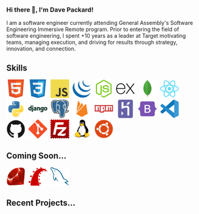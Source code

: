 ### Hi there 👋, I'm Dave Packard!

<!--
**dlp140/dlp140** is a ✨ _special_ ✨ repository because its `README.md` (this file) appears on your GitHub profile.

Here are some ideas to get you started:

- 🔭 I’m currently working on... 
- 🌱 I’m currently learning...
- 👯 I’m looking to collaborate on ... 
- 🤔 I’m looking for help with ...
- 💬 Ask me about ...  
- 📫 How to reach me: ... 
- 😄 Pronouns: ...
- ⚡ Fun fact: .... 
-->
I am a software engineer currently attending General Assembly's Software Engineering Immersive Remote program. Prior to entering the field of software engineering, I spent +10 years as a leader at Target motivating teams, managing execution, and driving for results through strategy, innovation, and connection.

<!-- <img src="https://komarev.com/ghpvc/?username=dlp140&style=flat-square&color=blue" alt=""/> -->


## Skills
<img src="https://raw.githubusercontent.com/devicons/devicon/master/icons/html5/html5-original.svg" title="HTML5" alt="HTML" width="50" height="50"/>&nbsp;
<img src="https://github.com/devicons/devicon/blob/master/icons/css3/css3-original.svg"  title="CSS3" alt="CSS" width="50" height="50"/>&nbsp;
<img src="https://github.com/devicons/devicon/blob/master/icons/javascript/javascript-original.svg" title="JavaScript" alt="JavaScript" width="50" height="50"/>&nbsp;
<img src="https://raw.githubusercontent.com/devicons/devicon/master/icons/jquery/jquery-original.svg" title="jQuery" alt="jQuery" width="50" height="50"/>&nbsp;
<img src="https://raw.githubusercontent.com/devicons/devicon/master/icons/nodejs/nodejs-original.svg" title="NodeJS" alt="NodeJS" width="50" height="50"/>&nbsp;
<img src="https://raw.githubusercontent.com/devicons/devicon/master/icons/express/express-original.svg" title="Express" alt="Express" width="50" height="50"/>&nbsp;
<img src="https://raw.githubusercontent.com/devicons/devicon/master/icons/mongodb/mongodb-original.svg" title="MongoDB" alt="MongoDB" width="50" height="50"/>&nbsp;
<img src="https://raw.githubusercontent.com/devicons/devicon/master/icons/react/react-original.svg" title="React" alt="React" width="50" height="50"/>&nbsp;
<img src="https://raw.githubusercontent.com/devicons/devicon/master/icons/python/python-original.svg" title="Python" alt="Python" width="50" height="50"/>&nbsp;
<img src="https://raw.githubusercontent.com/devicons/devicon/master/icons/django/django-plain-wordmark.svg" title="Django" alt="Django" width="50" height="50"/>&nbsp;
<img src="https://raw.githubusercontent.com/devicons/devicon/master/icons/postgresql/postgresql-original.svg" title="PostgreSQL" alt="PostgreSQL" width="50" height="50"/>&nbsp;
<img src="https://raw.githubusercontent.com/devicons/devicon/master/icons/firebase/firebase-plain.svg" title="Firebase" alt="Firebase" width="50" height="50"/>&nbsp;
<img src="https://raw.githubusercontent.com/devicons/devicon/master/icons/npm/npm-original-wordmark.svg" title="NPM" alt="NPM" width="50" height="50"/>&nbsp;
<img src="https://raw.githubusercontent.com/devicons/devicon/master/icons/heroku/heroku-plain.svg" title="Heroku" alt="Heroku" width="50" height="50"/>&nbsp;
<img src="https://raw.githubusercontent.com/devicons/devicon/master/icons/bootstrap/bootstrap-plain.svg" title="Bootstrap" alt="Bootstrap" width="50" height="50"/>&nbsp;
<img src="https://raw.githubusercontent.com/devicons/devicon/master/icons/vscode/vscode-original.svg" title="VS Code" alt="VS Code" width="50" height="50"/>&nbsp;
<img src="https://raw.githubusercontent.com/devicons/devicon/master/icons/github/github-original.svg" title="GitHub" alt="GitHub" width="50" height="50"/>&nbsp;
<img src="https://raw.githubusercontent.com/devicons/devicon/master/icons/git/git-original.svg" title="Git" alt="Git" width="50" height="50"/>&nbsp;
<img src="https://raw.githubusercontent.com/devicons/devicon/master/icons/filezilla/filezilla-plain.svg" title="FileZilla" alt="FileZilla" width="50" height="50"/>&nbsp;
<img src="https://raw.githubusercontent.com/devicons/devicon/master/icons/linux/linux-original.svg" title="Linux" alt="Linux" width="50" height="50"/>&nbsp;
<img src="https://raw.githubusercontent.com/devicons/devicon/master/icons/ubuntu/ubuntu-plain.svg" title="Ubuntu" alt="Ubuntu" width="50" height="50"/>&nbsp;

## Coming Soon...
<img src="https://raw.githubusercontent.com/devicons/devicon/master/icons/ruby/ruby-original.svg" title="Ruby" alt="Ruby" width="50" height="50"/>&nbsp;
<img src="https://raw.githubusercontent.com/devicons/devicon/master/icons/rails/rails-plain.svg" title="Rails" alt="Rails" width="50" height="50"/>&nbsp;
<img src="https://raw.githubusercontent.com/devicons/devicon/master/icons/mysql/mysql-original.svg" title="MySQL" alt="MySQL" width="50" height="50"/>&nbsp;
<!-- - MongooseJS -->

## Recent Projects...


<!-- [![Top Langs](https://github-readme-stats.vercel.app/api/top-langs/?username=dlp140)](https://github.com/anuraghazra/github-readme-stats) -->
